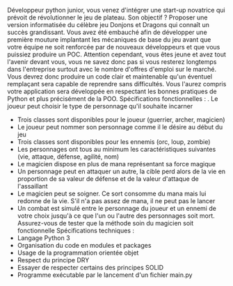 
Développeur python junior, vous venez d'intégrer une start-up novatrice qui prévoit de
révolutionner le jeu de plateau. Son objectif ? Proposer une version informatisée du célèbre jeu
Donjons et Dragons qui connaît un succès grandissant.
Vous avez été embauché afin de développer une première mouture implantant les mécaniques de
base du jeu avant que votre équipe ne soit renforcée par de nouveaux développeurs et que vous
puissiez produire un POC.
Attention cependant, vous êtes jeune et avez tout l'avenir devant vous, vous ne savez donc pas si
vous resterez longtemps dans l'entreprise surtout avec le nombre d'offres d'emploi sur le marché.
Vous devrez donc produire un code clair et maintenable qu'un éventuel remplaçant sera capable de
reprendre sans difficultés. Vous l'aurez compris votre application sera développée en respectant les
bonnes pratiques de Python et plus précisément de la POO.
Spécifications fonctionnelles :
. Le joueur peut choisir le type de personnage qu'il souhaite incarner
- Trois classes sont disponibles pour le joueur (guerrier, archer, magicien)
- Le joueur peut nommer son personnage comme il le désire au début du jeu
- Trois classes sont disponibles pour les ennemis (orc, loup, zombie)
- Les personnages ont tous au minimum les caractéristiques suivantes (vie, attaque, défense, agilité,
nom)
- Le magicien dispose en plus de mana représentant sa force magique
- Un personnage peut en attaquer un autre, la cible perd alors de la vie en proportion de sa valeur de
défense et de la valeur d'attaque de l'assaillant
- Le magicien peut se soigner. Ce sort consomme du mana mais lui redonne de la vie. S'il n'a pas
assez de mana, il ne peut pas le lancer
- Un combat est simulé entre le personnage du joueur et un ennemi de votre choix jusqu'à ce que
l'un ou l'autre des personnages soit mort. Assurez-vous de tester que la méthode soin du magicien
soit fonctionnelle
Spécifications techniques :
- Langage Python 3
- Organisation du code en modules et packages
- Usage de la programmation orientée objet
- Respect du principe DRY
- Essayer de respecter certains des principes SOLID
- Programme exécutable par le lancement d'un fichier main.py
